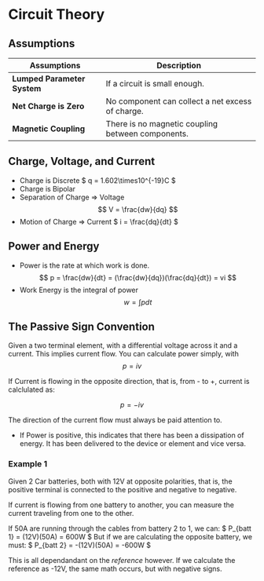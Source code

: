 # Circuit Theory
## Assumptions
| Assumptions          | Description                                                   |
|-----------------------|---------------------------------------------------------------|
| **Lumped Parameter System** | If a circuit is small enough.                                |
| **Net Charge is Zero**   | No component can collect a net excess of charge.              |
| **Magnetic Coupling**    | There is no magnetic coupling between components.             |
## Charge, Voltage, and Current
- Charge is Discrete
    $ q = 1.602\times10^{-19}C $
- Charge is Bipolar
- Separation of Charge => Voltage
    $$
    V = \frac{dw}{dq}
    $$
- Motion of Charge => Current
    $ i = \frac{dq}{dt} $
## Power and Energy
- Power is the rate at which work is done.
$$
 p = \frac{dw}{dt} = (\frac{dw}{dq})(\frac{dq}{dt}) = vi
$$
- Work Energy is the integral of power
    $$
    w = \int{pdt}
    $$
## The Passive Sign Convention
Given a two terminal element, with a differential voltage across it and a
current. This implies current flow. You can calculate power simply, with
$$  p = iv $$

If Current is flowing in the opposite direction, that is, from - to +, 
current is calclulated as:

$$ p = -iv $$

The direction of the current flow must always be paid attention to.

- If Power is positive, this indicates that there has been a dissipation of
energy. It has been delivered to the device or element and vice versa.

### Example 1
Given 2 Car batteries, both with 12V at opposite polarities, that is, 
the positive terminal is connected to the positive and negative to negative.

If current is flowing from one battery to another, you can measure the current
traveling from one to the other.

If 50A are running through the cables from battery 2 to 1, we can:
$ P_{batt 1} = (12V)(50A) = 600W $
But if we are calculating the opposite battery, we must:
$ P_{batt 2} = -(12V)(50A) = -600W $

This is all dependandant on the *reference* however. If we calculate the
reference as -12V, the same math occurs, but with negative signs.
